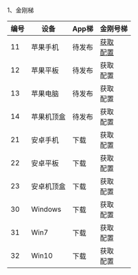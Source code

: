 1、金刚梯

| 编号 | 设备 |App梯|金刚号梯 |
| ----------- | ----------- |  ----------- | ----------- | 
| 11|苹果手机|待发布|[获取]()<br>[配置]()|
| 12|苹果平板|待发布|获取<br>配置|
| 13|苹果电脑|待发布|获取<br>配置|
| 14|苹果机顶盒|待发布|获取<br>配置|
| 21|安卓手机|下载|获取<br>配置|
| 22|安卓平板|下载|获取<br>配置|
| 23|安卓机顶盒|下载|获取<br>配置|
| 30|Windows|下载|获取<br>配置|
| 31|Win7|下载|获取<br>配置|
| 32|Win10|下载|获取<br>配置|
